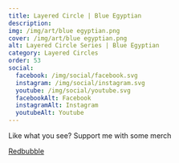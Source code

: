 ```yaml
---
title: Layered Circle | Blue Egyptian
description: 
img: /img/art/blue egyptian.png
cover: /img/art/blue egyptian.png
alt: Layered Circle Series | Blue Egyptian
category: Layered Circles
order: 53
social:
  facebook: /img/social/facebook.svg
  instagram: /img/social/instagram.svg
  youtube: /img/social/youtube.svg
  facebookAlt: Facebook
  instagramAlt: Instagram
  youtubeAlt: Youtube
---
```

Like what you see? Support me with some merch

<a href='https://www.redbubble.com/shop/ap/103487430' class="btn btn-primary store-link">
Redbubble
</a>
